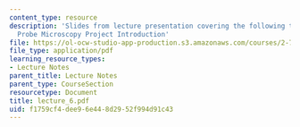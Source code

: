 ```yaml
---
content_type: resource
description: 'Slides from lecture presentation covering the following topics: Scanning
  Probe Microscopy Project Introduction'
file: https://ol-ocw-studio-app-production.s3.amazonaws.com/courses/2-76-multi-scale-system-design-fall-2004/f1759cf4dee96e448d2952f994d91c43_lecture_6.pdf
file_type: application/pdf
learning_resource_types:
- Lecture Notes
parent_title: Lecture Notes
parent_type: CourseSection
resourcetype: Document
title: lecture_6.pdf
uid: f1759cf4-dee9-6e44-8d29-52f994d91c43
---
```

